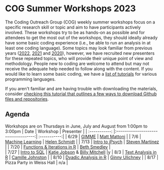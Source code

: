 # COG Summer Workshops 2023

The Coding Outreach Group (COG) weekly summer workshops focus on a specific research skill or topic and aim to have participants actively involved. These workshops try to be as hands-on as possible and for attendees to get the most out of the workshops, they should ideally already have some basic coding experience (i.e., be able to run an analysis in at least one coding language). Some topics may look familiar from previous years ([2022](https://github.com/TU-Coding-Outreach-Group/cog_summer_workshops_2022), [2021](https://github.com/TU-Coding-Outreach-Group/cog_summer_workshops_2021) and [2020](https://github.com/TU-Coding-Outreach-Group/cog_summer_workshops_2020)), however, we have recruited new presenters for these repeated topics, who will provide their unique point of view and methodology. People new to coding are welcome to attend but may not receive the adequate help needed to follow along with the content. If you would like to learn some basic coding, we have a [list of tutorials](https://github.com/TU-Coding-Outreach-Group/Tutorials/blob/master/index.md) for various programming languages.

If you aren't familiar and are having trouble with downloading the materials, consider [checking this tutorial that outlines a few ways to download Github files and repositories](https://blog.hubspot.com/website/download-from-github).

## Agenda
Workshops are on Thursdays in June, July and August from 1:00pm to 3:00pm
| Date        | Workshop                             | Presenter  |
| :-----------: |:------------------------------------:| :-----------:|
| 6/29    | [GIMME](https://github.com/TU-Coding-Outreach-Group/cog_summer_workshops_2023/tree/master/gimme)                       | [Matt Mattoni](https://twitter.com/MattMattoni) |
| 7/6    | [Machine Learning](https://github.com/TU-Coding-Outreach-Group/cog_summer_workshops_2023/tree/master/machine_learning)                       | [Helen Schmidt](https://hschmidt12.github.io/) |
| 7/13    | [Intro to jPsych](https://github.com/TU-Coding-Outreach-Group/cog_summer_workshops_2023/tree/master/jspsych)      | [Steven Martinez](https://www.researchgate.net/scientific-contributions/Steven-A-Martinez-2159311354) |
| 7/20    | [Functions & Iterations in R](https://github.com/TU-Coding-Outreach-Group/cog_summer_workshops_2023/tree/master/functions_iterations) | [Beth Smedley](https://twitter.com/ebsmed?lang=en) |                          
| 7/27    | [Intro to SQL](https://github.com/TU-Coding-Outreach-Group/cog_summer_workshops_2023/tree/master/sql) | [Katie Jobson](https://kjobson-neuro.github.io/) & [Billy Mitchell](https://wj-mitchell.github.io/) |y
| 8/3    | [Text Analysis in R](https://github.com/TU-Coding-Outreach-Group/cog_summer_workshops_2023/tree/master/text_analysis)              | [Camille Johnston](https://www.linkedin.com/in/camille-johnston-489365162/) |
| 8/10    | [Dyadic Analysis in R](https://github.com/TU-Coding-Outreach-Group/cog_summer_workshops_2023/tree/master/dyadic_analysis)                 | [Ginny Ulichney](https://www.linkedin.com/in/ginny-ulichney/) |
| 8/17    | Pizza Party in Weiss Hall | n/a |
